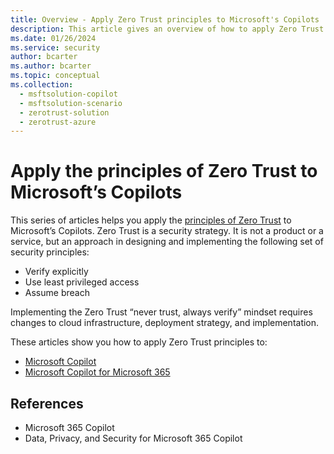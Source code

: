```yaml
---
title: Overview - Apply Zero Trust principles to Microsoft's Copilots
description: This article gives an overview of how to apply Zero Trust principles to Microsoft's Copilots.
ms.date: 01/26/2024    
ms.service: security
author: bcarter
ms.author: bcarter
ms.topic: conceptual
ms.collection: 
  - msftsolution-copilot
  - msftsolution-scenario
  - zerotrust-solution
  - zerotrust-azure
---
```


# Apply the principles of Zero Trust to Microsoft’s Copilots

This series of articles helps you apply the [principles of Zero Trust](zero-trust-overview.md#guiding-principles-of-zero-trust) to Microsoft’s Copilots. Zero Trust is a security strategy. It is not a product or a service, but an approach in designing and implementing the following set of security principles:

- Verify explicitly
- Use least privileged access
- Assume breach

Implementing the Zero Trust “never trust, always verify” mindset requires changes to cloud infrastructure, deployment strategy, and implementation.

These articles show you how to apply Zero Trust principles to:

- [Microsoft Copilot](zero-trust-microsoft-copilot.md)
- [Microsoft Copilot for Microsoft 365](zero-trust-microsoft-365-copilot.md)

## References

- Microsoft 365 Copilot
- Data, Privacy, and Security for Microsoft 365 Copilot 
